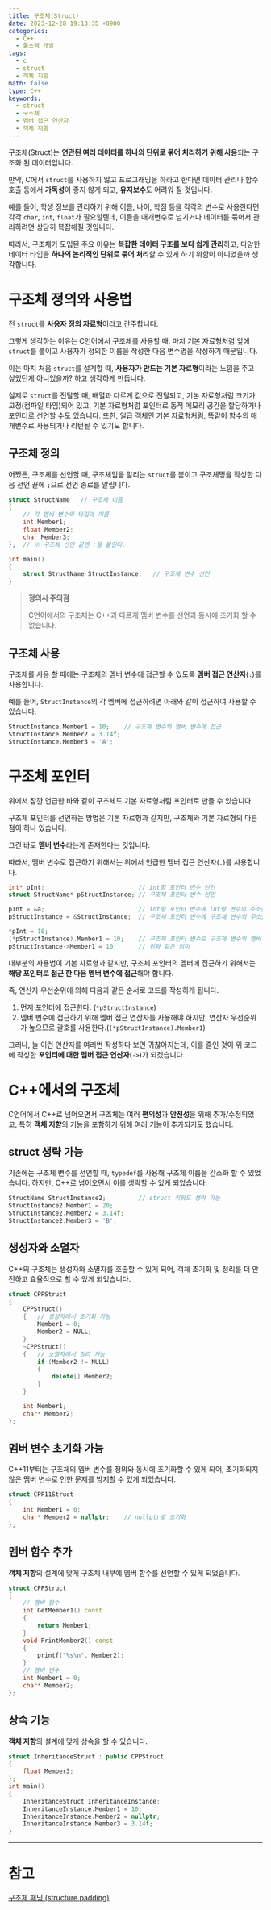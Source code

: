 ```yaml
---
title: 구조체(Struct)
date: 2023-12-28 19:13:35 +0900
categories:
  - C++
  - 풀스택 개발
tags:
  - c
  - struct
  - 객체 지향
math: false
type: C++
keywords:
  - struct
  - 구조체
  - 멤버 접근 연산자
  - 객체 지향
---
```


구조체(Struct)는 <span class="font_highlight">**연관된 여러 데이터를 하나의 단위로 묶어 처리하기 위해 사용**</span>되는 구조화 된 데이터입니다.

만약, C에서 `struct`를 사용하지 않고 프로그래밍을 하라고 한다면 데이터 관리나 함수 호출 등에서 **가독성**이 좋지 않게 되고, **유지보수**도 어려워 질 것입니다.

예를 들어, 학생 정보를 관리하기 위해 이름, 나이, 학점 등을 각각의 변수로 사용한다면 각각 `char`, `int`, `float`가 필요할텐데, 이들을 매개변수로 넘기거나 데이터를 묶어서 관리하려면 상당히 복잡해질 것입니다.

따라서, 구조체가 도입된 주요 이유는 **복잡한 데이터 구조를 보다 쉽게 관리**하고, 다양한 데이터 타입을 **하나의 논리적인 단위로 묶어 처리**할 수 있게 하기 위함이 아니었을까 생각합니다.

# 구조체 정의와 사용법

전 `struct`를 <span class="important">**사용자 정의 자료형**</span>이라고 간주합니다.

그렇게 생각하는 이유는 C언어에서 구조체를 사용할 때, 마치 기본 자료형처럼 앞에 `struct`를 붙이고 사용자가 정의한 이름을 작성한 다음 변수명을 작성하기 때문입니다.

이는 마치 처음 `struct`를 설계할 때, **사용자가 만드는 기본 자료형**이라는 느낌을 주고 싶었던게 아니었을까? 하고 생각하게 만듭니다.

실제로 `struct`를 전달할 때, 배열과 다르게 값으로 전달되고, 기본 자료형처럼 크기가 고정(컴파일 타임)되어 있고, 기본 자료형처럼 포인터로 동적 메모리 공간을 할당하거나 포인터로 선언할 수도 있습니다. 또한, 일급 객체인 기본 자료형처럼, 똑같이 함수의 매개변수로 사용되거나 리턴될 수 있기도 합니다.

## 구조체 정의

어쨌든, 구조체를 선언할 때, 구조체임을 알리는 `struct`를 붙이고 구조체명을 작성한 다음 선언 끝에 `;`으로 선언 종료를 알립니다.

```cpp
struct StructName	// 구조체 이름
{
	// 각 멤버 변수의 타입과 이름
	int Member1;
	float Member2;
	char Member3;
};	// ※ 구조체 선언 끝엔 ;을 붙인다.

int main()
{
	struct StructName StructInstance;	// 구조체 변수 선언
}
```

> **정의시 주의점**
> 
> C언어에서의 구조체는 C++과 다르게 멤버 변수를 선언과 동시에 초기화 할 수 없습니다.

## 구조체 사용

구조체를 사용 할 때에는 구조체의 멤버 변수에 접근할 수 있도록 <span class="keyword">**멤버 접근 연산자**</span>(`.`)를 사용합니다.

예를 들어, `StructInstance`의 각 멤버에 접근하려면 아래와 같이 접근하여 사용할 수 있습니다.

```cpp
StructInstance.Member1 = 10;	// 구조체 변수의 멤버 변수에 접근
StructInstance.Member2 = 3.14f;
StructInstance.Member3 = 'A';
```

# 구조체 포인터

위에서 잠깐 언급한 바와 같이 구조체도 기본 자료형처럼 포인터로 만들 수 있습니다.

구조체 포인터를 선언하는 방법은 기본 자료형과 같지만, 구조체와 기본 자료형의 다른점이 하나 있습니다.

그건 바로 <span class="font_highlight">**멤버 변수**</span>라는게 존재한다는 것입니다.

따라서, 멤버 변수로 접근하기 위해서는 위에서 언급한 멤버 접근 연산자(`.`)를 사용합니다.

```cpp
int* pInt;							// int형 포인터 변수 선언
struct StructName* pStructInstance;	// 구조체 포인터 변수 선언

pInt = &a;							// int형 포인터 변수에 int형 변수의 주소를 대입
pStructInstance = &StructInstance;	// 구조체 포인터 변수에 구조체 변수의 주소를 대입

*pInt = 10;
(*pStructInstance).Member1 = 10;	// 구조체 포인터 변수로 구조체 변수의 멤버 변수에 접근
pStructInstance->Member1 = 10;		// 위와 같은 의미
```

대부분의 사용법이 기본 자료형과 같지만, 구조체 포인터의 멤버에 접근하기 위해서는 **해당 포인터로 접근 한 다음 멤버 변수에 접근**해야 합니다.

즉, 연산자 우선순위에 의해 다음과 같은 순서로 코드를 작성하게 됩니다.

1. 먼저 포인터에 접근한다. (`*pStructInstance`)
2. 멤버 변수에 접근하기 위해 멤버 접근 연산자를 사용해야 하지만, <span class="important">연산자 우선순위</span>가 높으므로 괄호를 사용한다.(`(*pStructInstance).Member1`)

그러나, 늘 이런 연산자를 여러번 작성하다 보면 귀찮아지는데, 이를 줄인 것이 위 코드에 작성한 <span class="keyword">**포인터에 대한 멤버 접근 연산자**</span>(`->`)가 되겠습니다.

# C++에서의 구조체

C언어에서 C++로 넘어오면서 구조체는 여러 **편의성**과 **안전성**을 위해 추가/수정되었고, 특히 **객체 지향**의 기능을 포함하기 위해 여러 기능이 추가되기도 했습니다.

## struct 생략 가능

기존에는 구조체 변수를 선언할 때, `typedef`를 사용해 구조체 이름을 간소화 할 수 있었습니다.
하지만, C++로 넘어오면서 이를 생략할 수 있게 되었습니다.

```cpp
StructName StructInstance2;			// struct 키워드 생략 가능
StructInstance2.Member1 = 20;
StructInstance2.Member2 = 3.14f;
StructInstance2.Member3 = 'B';
```

## 생성자와 소멸자

C++의 구조체는 생성자와 소멸자를 호출할 수 있게 되어, 객체 초기화 및 정리를 더 안전하고 효율적으로 할 수 있게 되었습니다.

```cpp
struct CPPStruct
{
	CPPStruct()
	{	// 생성자에서 초기화 가능
		Member1 = 0;
		Member2 = NULL;
	}
	~CPPStruct()
	{	// 소멸자에서 정리 가능
		if (Member2 != NULL)
		{
			delete[] Member2;
		}
	}

	int Member1;
	char* Member2;
};
```

## 멤버 변수 초기화 가능

C++11부터는 구조체의 멤버 변수를 정의와 동시에 초기화할 수 있게 되어, 초기화되지 않은 멤버 변수로 인한 문제를 방지할 수 있게 되었습니다.

```cpp
struct CPP11Struct
{
	int Member1 = 0;
	char* Member2 = nullptr;	// nullptr로 초기화
};
```

## 멤버 함수 추가

**객체 지향**의 설계에 맞게 구조체 내부에 멤버 함수를 선언할 수 있게 되었습니다.

```cpp
struct CPPStruct
{
	// 멤버 함수
	int GetMember1() const
	{
		return Member1;
	}
	void PrintMember2() const
	{
		printf("%s\n", Member2);
	}
	// 멤버 변수
	int Member1 = 0;
	char* Member2;
};
```

## 상속 기능

**객체 지향**의 설계에 맞게 상속을 할 수 있습니다.

```cpp
struct InheritanceStruct : public CPPStruct
{
	float Member3;
};
int main()
{
	InheritanceStruct InheritanceInstance;
	InheritanceInstance.Member1 = 10;
	InheritanceInstance.Member2 = nullptr;
	InheritanceInstance.Member3 = 3.14f;
}
```

---

# 참고

[구조체 패딩 (structure padding)](/posts/%EA%B5%AC%EC%A1%B0%EC%B2%B4-%ED%8C%A8%EB%94%A9-(structure-padding)/)